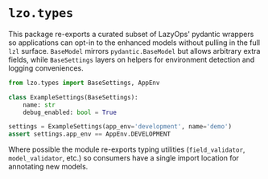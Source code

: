 # `lzo.types`

This package re-exports a curated subset of LazyOps' pydantic wrappers so
applications can opt-in to the enhanced models without pulling in the full
`lzl` surface.  `BaseModel` mirrors `pydantic.BaseModel` but allows arbitrary
extra fields, while `BaseSettings` layers on helpers for environment detection
and logging conveniences.

```python
from lzo.types import BaseSettings, AppEnv

class ExampleSettings(BaseSettings):
    name: str
    debug_enabled: bool = True

settings = ExampleSettings(app_env='development', name='demo')
assert settings.app_env == AppEnv.DEVELOPMENT
```

Where possible the module re-exports typing utilities (`field_validator`,
`model_validator`, etc.) so consumers have a single import location for
annotating new models.
